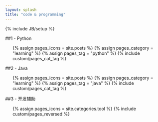 ```yaml
---
layout: splash
title: "code & programming"
---
```

{% include JB/setup %}

##1 - Python

<ul class="thumbnails">
  {% assign pages_icons = site.posts %}
  {% assign pages_category = "learning" %}
  {% assign pages_tag = "python" %}
  {% include custom/pages_cat_tag %}
</ul>

##2 - Java

<ul class="thumbnails">
  {% assign pages_icons = site.posts %}
  {% assign pages_category = "learning" %}
  {% assign pages_tag = "java" %}
  {% include custom/pages_cat_tag %}
</ul>

##3 - 开发辅助

<ul class="thumbnails">
  {% assign pages_icons = site.categories.tool %}
  {% include custom/pages_reversed %}
</ul>
